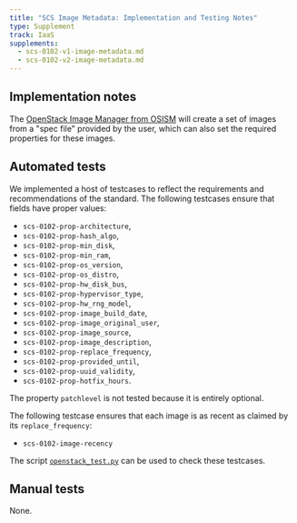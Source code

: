 ```yaml
---
title: "SCS Image Metadata: Implementation and Testing Notes"
type: Supplement
track: IaaS
supplements:
  - scs-0102-v1-image-metadata.md
  - scs-0102-v2-image-metadata.md
---
```



## Implementation notes

The [OpenStack Image Manager from OSISM](https://github.com/osism/openstack-image-manager)
will create a set of images from a "spec file" provided by the user, which can also set the required properties
for these images.

## Automated tests

We implemented a host of testcases to reflect the requirements and recommendations of the standard. The following
testcases ensure that fields have proper values:

- `scs-0102-prop-architecture`,
- `scs-0102-prop-hash_algo`,
- `scs-0102-prop-min_disk`,
- `scs-0102-prop-min_ram`,
- `scs-0102-prop-os_version`,
- `scs-0102-prop-os_distro`,
- `scs-0102-prop-hw_disk_bus`,
- `scs-0102-prop-hypervisor_type`,
- `scs-0102-prop-hw_rng_model`,
- `scs-0102-prop-image_build_date`,
- `scs-0102-prop-image_original_user`,
- `scs-0102-prop-image_source`,
- `scs-0102-prop-image_description`,
- `scs-0102-prop-replace_frequency`,
- `scs-0102-prop-provided_until`,
- `scs-0102-prop-uuid_validity`,
- `scs-0102-prop-hotfix_hours`.

The property `patchlevel` is not tested because it is entirely optional.

The following testcase ensures that each image is as recent as claimed by its `replace_frequency`:

- `scs-0102-image-recency`

The script [`openstack_test.py`](https://github.com/SovereignCloudStack/standards/blob/main/Tests/iaas/openstack_test.py)
can be used to check these testcases.

## Manual tests

None.
